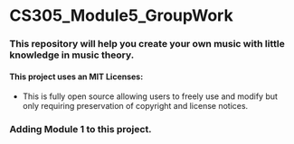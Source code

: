 # CS305_Module5_GroupWork


### This repository will help you create your own music with little knowledge in music theory.

#### This project uses an MIT Licenses:
   * This is fully open source allowing users to freely use and modify but only requiring preservation of copyright and license notices.

### Adding Module 1 to this project.
